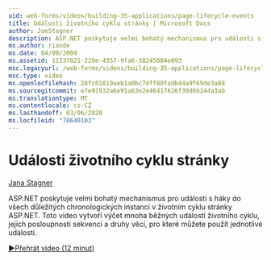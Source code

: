 ```yaml
---
uid: web-forms/videos/building-35-applications/page-lifecycle-events
title: Události životního cyklu stránky | Microsoft Docs
author: JoeStagner
description: ASP.NET poskytuje velmi bohatý mechanismus pro události s háky do všech důležitých chronologických instancí v životním cyklu stránky ASP.NET. Toto video bude vyčíslit...
ms.author: riande
ms.date: 04/09/2009
ms.assetid: 11237821-220e-4357-9fa6-38245084e093
msc.legacyurl: /web-forms/videos/building-35-applications/page-lifecycle-events
msc.type: video
ms.openlocfilehash: 28fc01819aeb1a0bc74ff80fadb44a9f69de3a88
ms.sourcegitcommit: e7e91932a6e91a63e2e46417626f39d6b244a3ab
ms.translationtype: MT
ms.contentlocale: cs-CZ
ms.lasthandoff: 03/06/2020
ms.locfileid: "78640103"
---
```

# <a name="page-lifecycle-events"></a>Události životního cyklu stránky

[Jana Stagner](https://github.com/JoeStagner)

ASP.NET poskytuje velmi bohatý mechanismus pro události s háky do všech důležitých chronologických instancí v životním cyklu stránky ASP.NET. Toto video vytvoří výčet mnoha běžných událostí životního cyklu, jejich posloupnosti sekvencí a druhy věcí, pro které můžete použít jednotlivé události.

[&#9654;Přehrát video (12 minut)](https://channel9.msdn.com/Blogs/ASP-NET-Site-Videos/page-lifecycle-events)
